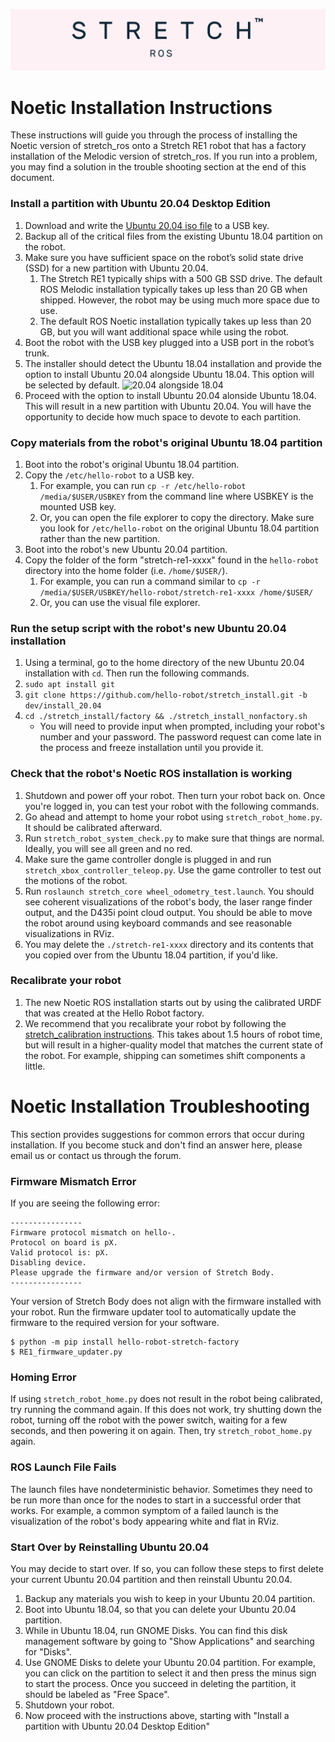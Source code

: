 ![](./images/banner.png)

# Noetic Installation Instructions

These instructions will guide you through the process of installing the Noetic version of stretch_ros onto a Stretch RE1 robot that has a factory installation of the Melodic version of stretch_ros. If you run into a problem, you may find a solution in the trouble shooting section at the end of this document.

### Install a partition with Ubuntu 20.04 Desktop Edition
1. Download and write the [Ubuntu 20.04 iso file](https://releases.ubuntu.com/20.04/ubuntu-20.04.2.0-desktop-amd64.iso) to a USB key.
2. Backup all of the critical files from the existing Ubuntu 18.04 partition on the robot.
3. Make sure you have sufficient space on the robot’s solid state drive (SSD) for a new partition with Ubuntu 20.04. 
    1. The Stretch RE1 typically ships with a 500 GB SSD drive. The default ROS Melodic installation typically takes up less than 20 GB when shipped. However, the robot may be using much more space due to use. 
    2. The default ROS Noetic installation typically takes up less than 20 GB, but you will want additional space while using the robot.
4. Boot the robot with the USB key plugged into a USB port in the robot’s trunk.
5. The installer should detect the Ubuntu 18.04 installation and provide the option to install Ubuntu 20.04 alongside Ubuntu 18.04. This option will be selected by default. ![20.04 alongside 18.04](./images/ubuntu_installation_1.jpg)
6. Proceed with the option to install Ubuntu 20.04 alonside Ubuntu 18.04. This will result in a new partition with Ubuntu 20.04. You will have the opportunity to decide how much space to devote to each partition. 

### Copy materials from the robot's original Ubuntu 18.04 partition
1. Boot into the robot's original Ubuntu 18.04 partition.
2. Copy the `/etc/hello-robot` to a USB key. 
    1. For example, you can run `cp -r /etc/hello-robot /media/$USER/USBKEY` from the command line where USBKEY is the mounted USB key.
    2. Or, you can open the file explorer to copy the directory. Make sure you look for `/etc/hello-robot` on the original Ubuntu 18.04 partition rather than the new partition. 
3. Boot into the robot's new Ubuntu 20.04 partition.
4. Copy the folder of the form "stretch-re1-xxxx" found in the `hello-robot` directory into the home folder (i.e. `/home/$USER/`).
    1. For example, you can run a command similar to `cp -r /media/$USER/USBKEY/hello-robot/stretch-re1-xxxx /home/$USER/`
    2. Or, you can use the visual file explorer. 

### Run the setup script with the robot's new Ubuntu 20.04 installation
1. Using a terminal, go to the home directory of the new Ubuntu 20.04 installation with `cd`. Then run the following commands.
2. `sudo apt install git`
3. `git clone https://github.com/hello-robot/stretch_install.git -b dev/install_20.04`
4. `cd ./stretch_install/factory && ./stretch_install_nonfactory.sh`
    - You will need to provide input when prompted, including your robot's number and your password. The password request can come late in the process and freeze installation until you provide it.

### Check that the robot's Noetic ROS installation is working
1. Shutdown and power off your robot. Then turn your robot back on. Once you're logged in, you can test your robot with the following commands.
2. Go ahead and attempt to home your robot using `stretch_robot_home.py`. It should be calibrated afterward.
3. Run `stretch_robot_system_check.py` to make sure that things are normal. Ideally, you will see all green and no red. 
4. Make sure the game controller dongle is plugged in and run `stretch_xbox_controller_teleop.py`. Use the game controller to test out the motions of the robot.
5. Run `roslaunch stretch_core wheel_odometry_test.launch`. You should see coherent visualizations of the robot's body, the laser range finder output, and the D435i point cloud output. You should be able to move the robot around using keyboard commands and see reasonable visualizations in RViz. 
6. You may delete the `./stretch-re1-xxxx` directory and its contents that you copied over from the Ubuntu 18.04 partition, if you'd like.

### Recalibrate your robot
1. The new Noetic ROS installation starts out by using the calibrated URDF that was created at the Hello Robot factory. 
2. We recommend that you recalibrate your robot by following the [stretch_calibration instructions](https://github.com/hello-robot/stretch_ros/tree/dev/noetic/stretch_calibration). This takes about 1.5 hours of robot time, but will result in a higher-quality model that matches the current state of the robot. For example, shipping can sometimes shift components a little. 

# Noetic Installation Troubleshooting

This section provides suggestions for common errors that occur during installation. If you become stuck and don't find an answer here, please email us or contact us through the forum. 

### Firmware Mismatch Error

If you are seeing the following error:
```
----------------
Firmware protocol mismatch on hello-.
Protocol on board is pX.
Valid protocol is: pX.
Disabling device.
Please upgrade the firmware and/or version of Stretch Body.
----------------
```
Your version of Stretch Body does not align with the firmware installed with your robot. Run the firmware updater tool to automatically update the firmware to the required version for your software.
```
$ python -m pip install hello-robot-stretch-factory
$ RE1_firmware_updater.py
```

### Homing Error

If using `stretch_robot_home.py` does not result in the robot being calibrated, try running the command again. If this does not work, try shutting down the robot, turning off the robot with the power switch, waiting for a few seconds, and then powering it on again. Then, try `stretch_robot_home.py` again. 

### ROS Launch File Fails

The launch files have nondeterministic behavior. Sometimes they need to be run more than once for the nodes to start in a successful order that works. For example, a common symptom of a failed launch is the visualization of the robot's body appearing white and flat in RViz. 

### Start Over by Reinstalling Ubuntu 20.04

You may decide to start over. If so, you can follow these steps to first delete your current Ubuntu 20.04 partition and then reinstall Ubuntu 20.04. 

1. Backup any materials you wish to keep in your Ubuntu 20.04 partition. 
2. Boot into Ubuntu 18.04, so that you can delete your Ubuntu 20.04 partition. 
3. While in Ubuntu 18.04, run GNOME Disks. You can find this disk management software by going to "Show Applications" and searching for "Disks". 
4. Use GNOME Disks to delete your Ubuntu 20.04 partition. For example, you can click on the partition to select it and then press the minus sign to start the process. Once you succeed in deleting the partition, it should be labeled as "Free Space".
5. Shutdown your robot. 
6. Now proceed with the instructions above, starting with "Install a partition with Ubuntu 20.04 Desktop Edition"
